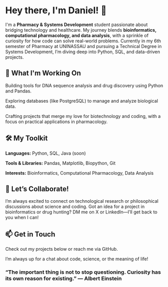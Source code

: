 # Hey there, I'm Daniel! 👋

I'm a **Pharmacy & Systems Development** student passionate about bridging technology and healthcare. My journey blends **bioinformatics, computational pharmacology, and data analysis**, with a sprinkle of curiosity for how code can solve real-world problems. Currently in my 6th semester of Pharmacy at UNINASSAU and pursuing a Technical Degree in Systems Development, I’m diving deep into Python, SQL, and data-driven projects.

## 🌱 What I'm Working On

Building tools for DNA sequence analysis and drug discovery using Python and Pandas.

Exploring databases (like PostgreSQL) to manage and analyze biological data.

Crafting projects that merge my love for biotechnology and coding, with a focus on practical applications in pharmacology.

## 🛠️ My Toolkit

**Languages:** Python, SQL, Java (soon)

**Tools & Libraries:** Pandas, Matplotlib, Biopython, Git

**Interests:** Bioinformatics, Computational Pharmacology, Data Analysis

## 🤝 Let’s Collaborate!

I’m always excited to connect on technological research or philosophical discussions about science and coding. Got an idea for a project in bioinformatics or drug hunting? DM me on X or LinkedIn—I’ll get back to you when I can!

## 📫 Get in Touch

Check out my projects below or reach me via GitHub.

I’m always up for a chat about code, science, or the meaning of life!

### “The important thing is not to stop questioning. Curiosity has its own reason for existing.” — Albert Einstein
